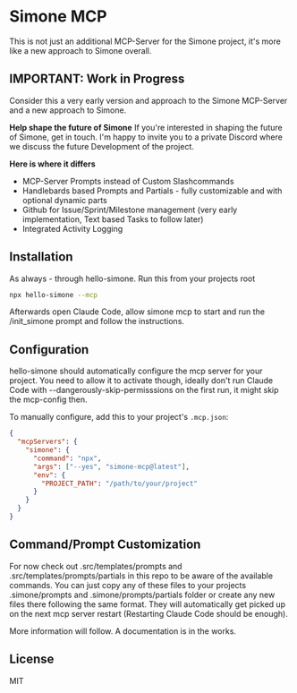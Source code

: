 # Simone MCP

This is not just an additional MCP-Server for the Simone project, it's more like a new approach to Simone overall.

## IMPORTANT: Work in Progress

Consider this a very early version and approach to the Simone MCP-Server and a new approach to Simone.

**Help shape the future of Simone** If you're interested in shaping the future of Simone, get in touch. I'm happy to invite you to a private Discord where we discuss the future Development of the project.

**Here is where it differs**

- MCP-Server Prompts instead of Custom Slashcommands
- Handlebards based Prompts and Partials - fully customizable and with optional dynamic parts
- Github for Issue/Sprint/Milestone management (very early implementation, Text based Tasks to follow later)
- Integrated Activity Logging

## Installation

As always - through hello-simone. Run this from your projects root

```bash
npx hello-simone --mcp
```

Afterwards open Claude Code, allow simone mcp to start and run the /init_simone prompt and follow the instructions.

## Configuration

hello-simone should automatically configure the mcp server for your project. You need to allow it to activate though, ideally don't run Claude Code with --dangerously-skip-permisssions on the first run, it might skip the mcp-config then.

To manually configure, add this to your project's `.mcp.json`:

```json
{
  "mcpServers": {
    "simone": {
      "command": "npx",
      "args": ["--yes", "simone-mcp@latest"],
      "env": {
        "PROJECT_PATH": "/path/to/your/project"
      }
    }
  }
}
```

## Command/Prompt Customization

For now check out .src/templates/prompts and .src/templates/prompts/partials in this repo to be aware of the available commands. You can just copy any of these files to your projects .simone/prompts and .simone/prompts/partials folder or create any new files there following the same format. They will automatically get picked up on the next mcp server restart (Restarting Claude Code should be enough).

More information will follow. A documentation is in the works.

## License

MIT
